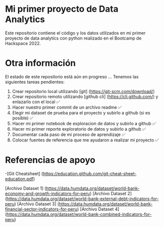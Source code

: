 # Mi primer proyecto de Data Analytics

Este repositorio contiene el código y los datos utilizados en mi primer proyecto de data analytics con python realizado en el Bootcamp de Hackspace 2022.

# Otra información

El estado de este repositorio está aún en progreso ... Tenemos las siguientes tareas pendientes:

1. Crear repositorio local  utilizando [git] (https://git-scm.com/download/)
2. Crear repositorio remoto utilizando [github cli] (https://cli.github.com/) y enlazarlo con el local ✅
3. Hacer nuestro primer commit de un archivo readme ✅
4. Elegir mi dataset de prueba para el proyecto y subirlo a github (si es posible) ✅
5. Hacer mi primer notebook de exploracion de datos y subirlo a github ✅
6. Hacer mi primer reporte exploratorio de datos y subirlo a github ✅
7. Documentar cada paso de mi proceso de aprendizaje ✅
8. Colocar fuentes de referencia que me ayudaron a realizar mi proyecto ✅

# Referencias de apoyo
 -[Git Cheatsheet] (https://education.github.com/git-cheat-sheet-education.pdf)

 [Archivo Dataset 1] (https://data.humdata.org/dataset/world-bank-economy-and-growth-indicators-for-peru)
 [Archivo Dataset 2] (https://data.humdata.org/dataset/world-bank-external-debt-indicators-for-peru)
 [Archivo Dataset 3] (https://data.humdata.org/dataset/world-bank-financial-sector-indicators-for-peru)
 [Archivo Dataset 4] (https://data.humdata.org/dataset/world-bank-combined-indicators-for-peru)


 


 
